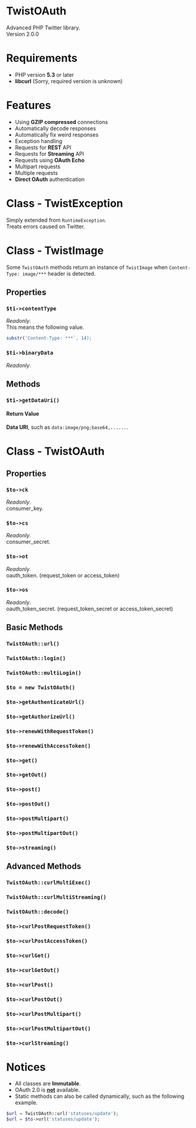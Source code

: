 TwistOAuth
==========

Advanced PHP Twitter library.  
Version 2.0.0

Requirements
============

- PHP version **5.3** or later
- **libcurl** (Sorry, required version is unknown)

Features
========

- Using **GZIP compressed** connections
- Automatically decode responses
- Automatically fix weird responses
- Exception handling
- Requests for **REST** API
- Requests for **Streaming** API
- Requests using **OAuth Echo**
- Multipart requests
- Multiple requests
- **Direct OAuth** authentication

Class - TwistException
======================

Simply extended from `RuntimeException`.  
Treats errors caused on Twitter.

Class - TwistImage
==================

Some `TwistOAuth` methods return an instance of `TwistImage` when `Content-Type: image/***` header is detected.

Properties
----------

### `$ti->contentType`

*Readonly*.  
This means the following value.

```php
substr('Content-Type: ***`, 14);
```

### `$ti->binaryData`

*Readonly*.  

Methods
-------

### `$ti->getDataUri()`

#### Return Value

**Data URI**, such as `data:image/png;base64,......`.

Class - TwistOAuth
==================

Properties
----------

### `$to->ck`

*Readonly*.  
consumer\_key.

### `$to->cs`

*Readonly*.  
consumer\_secret.

### `$to->ot`

*Readonly*.  
oauth\_token. (request\_token or access\_token)

### `$to->os`

*Readonly*.  
oauth\_token_secret. (request\_token\_secret or access\_token\_secret)

Basic Methods
-------------

### `TwistOAuth::url()`

### `TwistOAuth::login()`

### `TwistOAuth::multiLogin()`

### `$to = new TwistOAuth()`

### `$to->getAuthenticateUrl()`

### `$to->getAuthorizeUrl()`

### `$to->renewWithRequestToken()`

### `$to->renewWithAccessToken()`

### `$to->get()`

### `$to->getOut()`

### `$to->post()`

### `$to->postOut()`

### `$to->postMultipart()`

### `$to->postMultipartOut()`

### `$to->streaming()`


Advanced Methods
----------------

### `TwistOAuth::curlMultiExec()`

### `TwistOAuth::curlMultiStreaming()`

### `TwistOAuth::decode()`

### `$to->curlPostRequestToken()`

### `$to->curlPostAccessToken()`

### `$to->curlGet()`

### `$to->curlGetOut()`

### `$to->curlPost()`

### `$to->curlPostOut()`

### `$to->curlPostMultipart()`

### `$to->curlPostMultipartOut()`

### `$to->curlStreaming()`

Notices
=======

- All classes are **Immutable**.
- OAuth 2.0 is **<ins>not</ins>** available.
- Static methods can also be called dynamically, such as the following example.

```php
$url = TwistOAuth::url('statuses/update');
$url = $to->url('statuses/update');
```